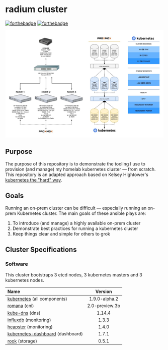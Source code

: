 # radium cluster

[![forthebadge](http://forthebadge.com/images/badges/built-with-love.svg)](http://forthebadge.com) [![forthebadge](http://forthebadge.com/images/badges/powered-by-electricity.svg)](http://forthebadge.com)

![cluster design](./documentation/cluster-design.jpg)

## Purpose

The purpose of this repository is to demonstrate the tooling I use to provision (and manage) my homelab kubernetes cluster &mdash; from scratch. This repository is an adapted approach based on Kelsey Hightower's [kubernetes the "hard" way](https://github.com/kelseyhightower/kubernetes-the-hard-way).

## Goals

Running an on-prem cluster can be difficult &mdash; especially running an on-prem Kubernetes cluster. The main goals of these ansible plays are:

1. To introduce (and manage) a highly available on-prem cluster
1. Demonstrate best practices for running a kubernetes cluster
1. Keep things clear and simple for others to grok

## Cluster Specifications

### Software

This cluster bootstraps 3 etcd nodes, 3 kubernetes masters and 3 kubernetes nodes.

| Name | Version |
|:-----|:-------:|
| [kubernetes](https://github.com/kubernetes/kubernetes) (all components) | 1.9.0-alpha.2 |
| [romana](http://romana.io/) (cni) | 2.0-preview.3b |
| [kube-dns](https://github.com/kubernetes/kubernetes/tree/master/cluster/addons/dns) (dns) | 1.14.4 |
| [influxdb](https://www.influxdata.com/) (monitoring) | 1.3.3 |
| [heapster](https://github.com/kubernetes/heapster) (monitoring) | 1.4.0 |
| [kubernetes-dashboard](https://github.com/kubernetes/dashboard) (dashboard) | 1.7.1 |
| [rook](https://rook.io/) (storage) | 0.5.1 |
